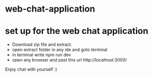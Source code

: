 # web-chat-application

# set up for the web chat application

- Download zip file and extract.
- open extract folder in any ide and goto terminal
- in terminal write npm run dev
- open any browser and past this url http://localhost:3000/

Enjoy chat with yourself :)
